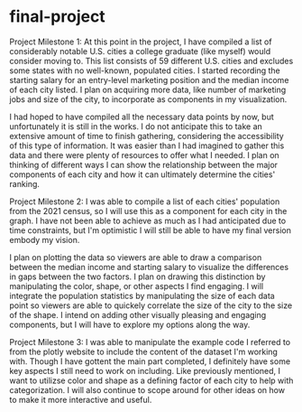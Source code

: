 # final-project

Project Milestone 1:
At this point in the project, I have compiled a list of considerably notable U.S. cities a college graduate (like myself) would consider moving to. This list consists of 59 different U.S. cities and excludes some states with no well-known, populated cities. I started recording the starting salary for an entry-level marketing position and the median income of each city listed. I plan on acquiring more data, like number of marketing jobs and size of the city, to incorporate as components in my visualization. 

I had hoped to have compiled all the necessary data points by now, but unfortunately it is still in the works. I do not anticipate this to take an extensive amount of time to finish gathering, considering the accessibility of this type of information. It was easier than I had imagined to gather this data and there were plenty of resources to offer what I needed. I plan on thinking of different ways I can show the relationship between the major components of each city and how it can ultimately determine the cities' ranking. 

Project Milestone 2:
I was able to compile a list of each cities' population from the 2021 census, so I will use this as a component for each city in the graph. I have not been able to achieve as much as I had anticipated due to time constraints, but I'm optimistic I will still be able to have my final version embody my vision.

I plan on plotting the data so viewers are able to draw a comparison between the median income and starting salary to visualize the differences in gaps between the two factors. I plan on drawing this distinction by manipulating the color, shape, or other aspects I find engaging. I will integrate the population statistics by manipulating the size of each data point so viewers are able to quickely correlate the size of the city to the size of the shape. I intend on adding other visually pleasing and engaging components, but I will have to explore my options along the way.

Project Milestone 3:
I was able to manipulate the example code I referred to from the plotly website to include the content of the dataset I'm working with. Though I have gottent the main part completed, I definitely have some key aspects I still need to work on including. Like previously mentioned, I want to utilizse color and shape as a defining factor of each city to help with categorization. I will also continue to scope around for other ideas on how to make it more interactive and useful.
